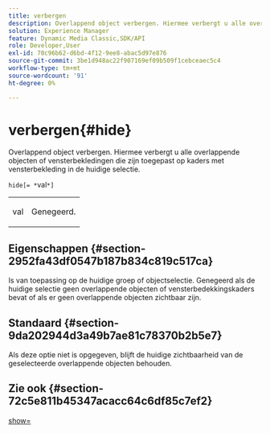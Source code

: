 ```yaml
---
title: verbergen
description: Overlappend object verbergen. Hiermee verbergt u alle overlappende objecten of vensterbekledingen die zijn toegepast op kaders met vensterbekleding in de huidige selectie.
solution: Experience Manager
feature: Dynamic Media Classic,SDK/API
role: Developer,User
exl-id: 70c96b62-d6bd-4f12-9ee8-abac5d97e876
source-git-commit: 3be1d948ac22f907169ef09b509f1cebceaec5c4
workflow-type: tm+mt
source-wordcount: '91'
ht-degree: 0%

---
```


# verbergen{#hide}

Overlappend object verbergen. Hiermee verbergt u alle overlappende objecten of vensterbekledingen die zijn toegepast op kaders met vensterbekleding in de huidige selectie.

`hide[= *`val`*]`

<table id="simpletable_015459EC2F4642A59B04F0B8064070B1"> 
 <tr class="strow"> 
  <td class="stentry"> <p><span class="codeph"> <span class="varname"> val</span></span> </p> </td> 
  <td class="stentry"> <p>Genegeerd. </p></td> 
 </tr> 
</table>

## Eigenschappen {#section-2952fa43df0547b187b834c819c517ca}

Is van toepassing op de huidige groep of objectselectie. Genegeerd als de huidige selectie geen overlappende objecten of vensterbedekkingskaders bevat of als er geen overlappende objecten zichtbaar zijn.

## Standaard {#section-9da202944d3a49b7ae81c78370b2b5e7}

Als deze optie niet is opgegeven, blijft de huidige zichtbaarheid van de geselecteerde overlappende objecten behouden.

## Zie ook {#section-72c5e811b45347acacc64c6df85c7ef2}

[show=](../../../../../ir-api/http-protocol/image-rendering-api-ref/c-ir-http-protocol-ref/c-ir-http-protocol-command-reference/r-ir-show.md#reference-f1824e1a501144bc9a6ae28de8e6bcb9)
